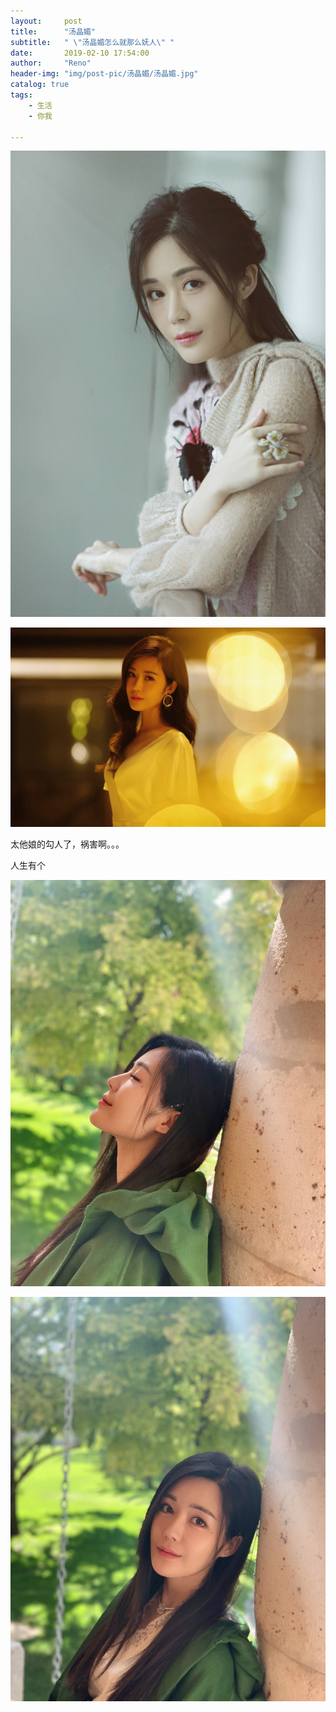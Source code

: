 ```yaml
---
layout:     post
title:      "汤晶媚"
subtitle:   " \"汤晶媚怎么就那么妩人\" "
date:       2019-02-10 17:54:00
author:     "Reno"
header-img: "img/post-pic/汤晶媚/汤晶媚.jpg"
catalog: true
tags:
    - 生活
    - 你我

---
```


![](https://raw.githubusercontent.com/LSKLee1/LSKLee1.github.io/master/img/post-pic/%E6%B1%A4%E6%99%B6%E5%AA%9A/%E6%B1%A4%E6%99%B6%E5%AA%9A_001.jpg)

![](https://raw.githubusercontent.com/LSKLee1/LSKLee1.github.io/master/img/post-pic/%E6%B1%A4%E6%99%B6%E5%AA%9A/%E6%B1%A4%E6%99%B6%E5%AA%9A_002.jpg)

太他娘的勾人了，祸害啊。。。

人生有个

![](https://raw.githubusercontent.com/LSKLee1/LSKLee1.github.io/master/img/post-pic/%E6%B1%A4%E6%99%B6%E5%AA%9A/%E6%B1%A4%E6%99%B6%E5%AA%9A_003.jpg)

![](https://raw.githubusercontent.com/LSKLee1/LSKLee1.github.io/master/img/post-pic/%E6%B1%A4%E6%99%B6%E5%AA%9A/%E6%B1%A4%E6%99%B6%E5%AA%9A_005.jpg)

